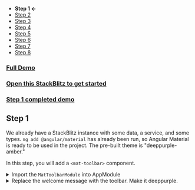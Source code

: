 * **Step 1 <-**
* [Step 2](./step_2.md)
* [Step 3](./step_3.md)
* [Step 4](./step_4.md)
* [Step 5](./step_5.md)
* [Step 6](./step_6.md)
* [Step 7](./step_7.md)
* [Step 8](./step_8.md)

### [Full Demo](https://stackblitz.com/github/rnocc/blast-off-with-am/tree/final)

### [Open this StackBlitz to get started](https://stackblitz.com/github/rnocc/blast-off-with-am/tree/start)
### [Step 1 completed demo](https://stackblitz.com/github/rnocc/blast-off-with-am/tree/step-1)

## Step 1

We already have a StackBlitz instance with some data, a service, and some types. `ng add @angular/material` has already been run, so Angular Material is ready to be used in the project. The pre-built theme is "deeppurple-amber."

In this step, you will add a `<mat-toolbar>` component.

<details>
<summary>Import the <code>MatToolbarModule</code> into AppModule</summary>

`app.module.ts` 

```ts
import { MatToolbarModule } from '@angular/material/toolbar';

@NgModule({
  ...
  imports: [
    BrowserModule,
    BrowserAnimationsModule,
    MatToolbarModule,
  ],
  ...
})
```
</details>

<details>
<summary>Replace the welcome message with the toolbar. Make it deeppurple.</summary>

`app.component.html` 

```html
<mat-toolbar color="primary">
  <h1>Astronaut Directory</h1>
</mat-toolbar>
```
</details>
